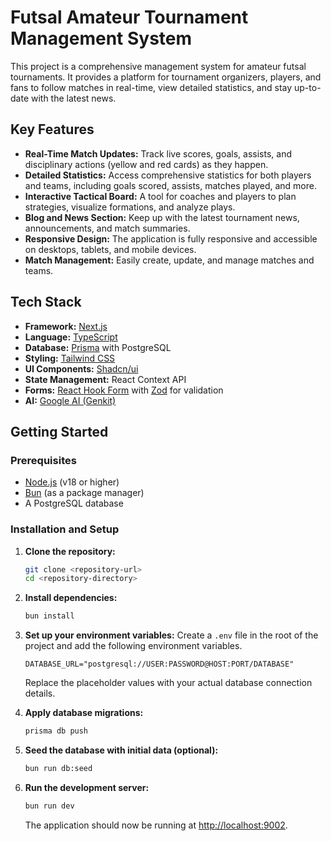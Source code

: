 # Futsal Amateur Tournament Management System

This project is a comprehensive management system for amateur futsal tournaments. It provides a platform for tournament organizers, players, and fans to follow matches in real-time, view detailed statistics, and stay up-to-date with the latest news.

## Key Features

*   **Real-Time Match Updates:** Track live scores, goals, assists, and disciplinary actions (yellow and red cards) as they happen.
*   **Detailed Statistics:** Access comprehensive statistics for both players and teams, including goals scored, assists, matches played, and more.
*   **Interactive Tactical Board:** A tool for coaches and players to plan strategies, visualize formations, and analyze plays.
*   **Blog and News Section:** Keep up with the latest tournament news, announcements, and match summaries.
*   **Responsive Design:** The application is fully responsive and accessible on desktops, tablets, and mobile devices.
*   **Match Management:** Easily create, update, and manage matches and teams.

## Tech Stack

*   **Framework:** [Next.js](https://nextjs.org/)
*   **Language:** [TypeScript](https://www.typescriptlang.org/)
*   **Database:** [Prisma](https://www.prisma.io/) with PostgreSQL
*   **Styling:** [Tailwind CSS](https://tailwindcss.com/)
*   **UI Components:** [Shadcn/ui](https://ui.shadcn.com/)
*   **State Management:** React Context API
*   **Forms:** [React Hook Form](https://react-hook-form.com/) with [Zod](https://zod.dev/) for validation
*   **AI:** [Google AI (Genkit)](https://firebase.google.com/docs/genkit)

## Getting Started

### Prerequisites

*   [Node.js](https://nodejs.org/) (v18 or higher)
*   [Bun](https://bun.sh/) (as a package manager)
*   A PostgreSQL database

### Installation and Setup

1.  **Clone the repository:**
    ```bash
    git clone <repository-url>
    cd <repository-directory>
    ```

2.  **Install dependencies:**
    ```bash
    bun install
    ```

3.  **Set up your environment variables:**
    Create a `.env` file in the root of the project and add the following environment variables.

    ```
    DATABASE_URL="postgresql://USER:PASSWORD@HOST:PORT/DATABASE"
    ```
    Replace the placeholder values with your actual database connection details.

4.  **Apply database migrations:**
    ```bash
    prisma db push
    ```

5.  **Seed the database with initial data (optional):**
    ```bash
    bun run db:seed
    ```

6.  **Run the development server:**
    ```bash
    bun run dev
    ```

    The application should now be running at [http://localhost:9002](http://localhost:9002).
